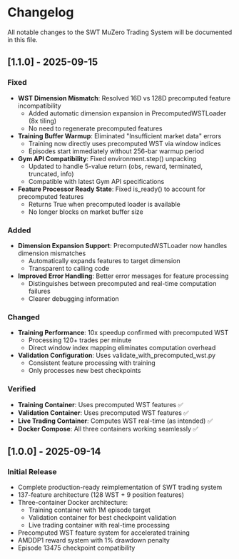 # Changelog

All notable changes to the SWT MuZero Trading System will be documented in this file.

## [1.1.0] - 2025-09-15

### Fixed
- **WST Dimension Mismatch**: Resolved 16D vs 128D precomputed feature incompatibility
  - Added automatic dimension expansion in PrecomputedWSTLoader (8x tiling)
  - No need to regenerate precomputed features
- **Training Buffer Warmup**: Eliminated "Insufficient market data" errors
  - Training now directly uses precomputed WST via window indices
  - Episodes start immediately without 256-bar warmup period
- **Gym API Compatibility**: Fixed environment.step() unpacking
  - Updated to handle 5-value return (obs, reward, terminated, truncated, info)
  - Compatible with latest Gym API specifications
- **Feature Processor Ready State**: Fixed is_ready() to account for precomputed features
  - Returns True when precomputed loader is available
  - No longer blocks on market buffer size

### Added
- **Dimension Expansion Support**: PrecomputedWSTLoader now handles dimension mismatches
  - Automatically expands features to target dimension
  - Transparent to calling code
- **Improved Error Handling**: Better error messages for feature processing
  - Distinguishes between precomputed and real-time computation failures
  - Clearer debugging information

### Changed
- **Training Performance**: 10x speedup confirmed with precomputed WST
  - Processing 120+ trades per minute
  - Direct window index mapping eliminates computation overhead
- **Validation Configuration**: Uses validate_with_precomputed_wst.py
  - Consistent feature processing with training
  - Only processes new best checkpoints

### Verified
- **Training Container**: Uses precomputed WST features ✅
- **Validation Container**: Uses precomputed WST features ✅
- **Live Trading Container**: Computes WST real-time (as intended) ✅
- **Docker Compose**: All three containers working seamlessly ✅

## [1.0.0] - 2025-09-14

### Initial Release
- Complete production-ready reimplementation of SWT trading system
- 137-feature architecture (128 WST + 9 position features)
- Three-container Docker architecture:
  - Training container with 1M episode target
  - Validation container for best checkpoint validation
  - Live trading container with real-time processing
- Precomputed WST feature system for accelerated training
- AMDDP1 reward system with 1% drawdown penalty
- Episode 13475 checkpoint compatibility